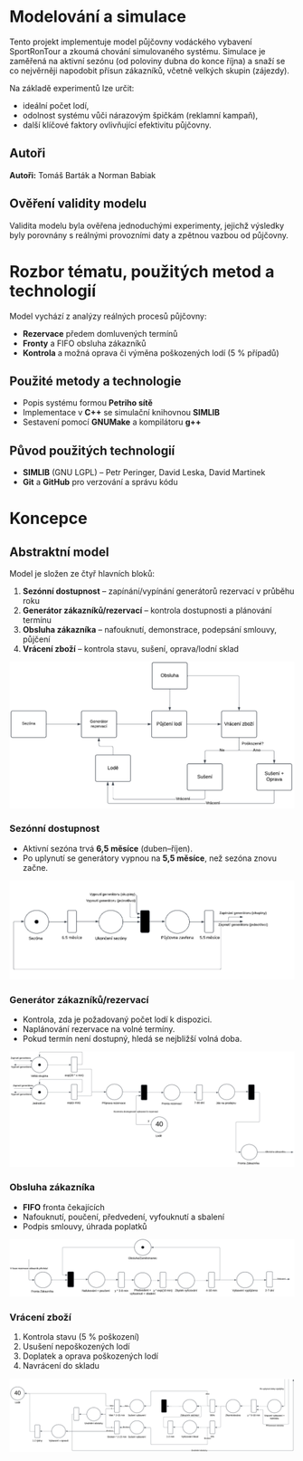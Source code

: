 # Modelování a simulace
Tento projekt implementuje model půjčovny vodáckého vybavení SportRonTour a zkoumá chování simulovaného systému. Simulace je zaměřená na aktivní sezónu (od poloviny dubna do konce října) a snaží se co nejvěrněji napodobit přísun zákazníků, včetně velkých skupin (zájezdy).

Na základě experimentů lze určit:
- ideální počet lodí,
- odolnost systému vůči nárazovým špičkám (reklamní kampaň),
- další klíčové faktory ovlivňující efektivitu půjčovny.

## Autoři
**Autoři:** Tomáš Barták a Norman Babiak  

## Ověření validity modelu
Validita modelu byla ověřena jednoduchými experimenty, jejichž výsledky byly porovnány s reálnými provozními daty a zpětnou vazbou od půjčovny.

# Rozbor tématu, použitých metod a technologií
Model vychází z analýzy reálných procesů půjčovny:  
- **Rezervace** předem domluvených termínů  
- **Fronty** a FIFO obsluha zákazníků  
- **Kontrola** a možná oprava či výměna poškozených lodí (5 % případů)  

## Použité metody a technologie
- Popis systému formou **Petriho sítě**
- Implementace v **C++** se simulační knihovnou **SIMLIB** 
- Sestavení pomocí **GNUMake** a kompilátoru **g++**

## Původ použitých technologií
- **SIMLIB** (GNU LGPL) – Petr Peringer, David Leska, David Martinek  
- **Git** a **GitHub** pro verzování a správu kódu

# Koncepce

## Abstraktní model
Model je složen ze čtyř hlavních bloků:
1. **Sezónní dostupnost** – zapínání/vypínání generátorů rezervací v průběhu roku  
2. **Generátor zákazníků/rezervací** – kontrola dostupnosti a plánování termínu  
3. **Obsluha zákazníka** – nafouknutí, demonstrace, podepsání smlouvy, půjčení  
4. **Vrácení zboží** – kontrola stavu, sušení, oprava/lodní sklad

![Abstraktní model systému](images/abstrakt.png)

### Sezónní dostupnost
- Aktivní sezóna trvá **6,5 měsíce** (duben–říjen).  
- Po uplynutí se generátory vypnou na **5,5 měsíce**, než sezóna znovu začne.

![Sezónní cyklus generátorů](images/sezona.png)

### Generátor zákazníků/rezervací
- Kontrola, zda je požadovaný počet lodí k dispozici.  
- Naplánování rezervace na volné termíny.  
- Pokud termín není dostupný, hledá se nejbližší volná doba.

![Generátor rezervací](images/rezervace.png)

### Obsluha zákazníka
- **FIFO** fronta čekajících  
- Nafouknutí, poučení, předvedení, vyfouknutí a sbalení  
- Podpis smlouvy, úhrada poplatků

![Obsluha zákazníka](images/obsluha.png)

### Vrácení zboží
1. Kontrola stavu (5 % poškození)  
2. Usušení nepoškozených lodí  
3. Doplatek a oprava poškozených lodí  
4. Navrácení do skladu

![Vrácení zboží po vypůjčení](images/vraceni.png)